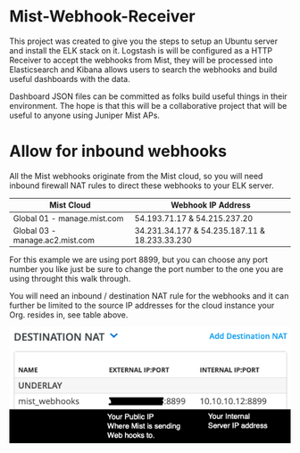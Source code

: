 # Mist-Webhook-Receiver

This project was created to give you the steps to setup an Ubuntu server and install the ELK stack on it.
Logstash is will be configured as a HTTP Receiver to accept the webhooks from Mist, they will be 
processed into Elasticsearch and Kibana allows users to search the webhooks and build useful dashboards
with the data.

Dashboard JSON files can be committed as folks build useful things in their environment. The hope is that this
will be a collaborative project that will be useful to anyone using Juniper Mist APs.

# Allow for inbound webhooks

All the Mist webhooks originate from the Mist cloud, so you will need inbound firewall NAT rules to direct
these webhooks to your ELK server.

| Mist Cloud  | Webhook IP Address |
| ------------- | ------------- |
| Global 01 - manage.mist.com  | 54.193.71.17 & 54.215.237.20	  |
| Global 03 - manage.ac2.mist.com | 34.231.34.177 & 54.235.187.11 & 18.233.33.230  |

For this example we are using port 8899, but you can choose any port number you like just be sure to change
the port number to the one you are using throught this walk through.

You will need an inbound / destination NAT rule for the webhooks and it can further be limited to the source
IP addresses for the cloud instance your Org. resides in, see table above.

![Image Alt](https://github.com/andypando/Mist-Webhook-Receiver/blob/785d36ce973b9e7678698ecb6b55fb58739a0073/NAT.png)
